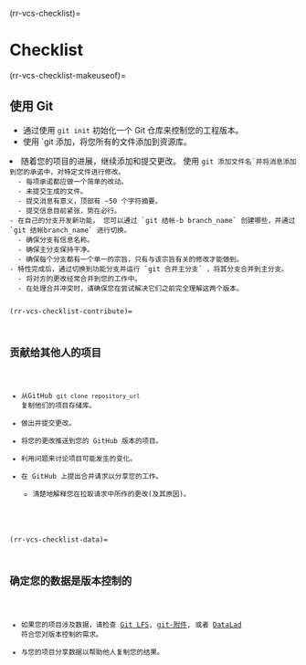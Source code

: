 (rr-vcs-checklist)=
# Checklist

(rr-vcs-checklist-makeuseof)=
## 使用 Git

- 通过使用 `git init` 初始化一个 Git 仓库来控制您的工程版本。
- 使用 `git 添加，将您所有的文件添加到资源库。</li>
<li>随着您的项目的进展，继续添加和提交更改。 使用 <code>git 添加文件名`并将消息添加到您的承诺中，对特定文件进行修改。
  - 每项承诺都应做一个简单的改动。
  - 未提交生成的文件。
  - 提交消息有意义，顶部有 ~50 个字符摘要。
  - 提交信息目前紧张，势在必行。
- 在自己的分支开发新功能， 您可以通过 `git 结帐-b branch_name` 创建哪些，并通过 `git 结帐branch_name` 进行切换。
  - 确保分支有信息名称。
  - 确保主分支保持干净。
  - 确保每个分支都有一个单一的宗旨，只有与该宗旨有关的修改才能做到。
- 特性完成后，通过切换到功能分支并运行 `git 合并主分支` ，将其分支合并到主分支。
  - 将对方的更改经常合并到您的工作中。
  - 在处理合并冲突时，请确保您在尝试解决它们之前完全理解这两个版本。

(rr-vcs-checklist-contribute)=
## 贡献给其他人的项目

- 从GitHub `git clone repository_url` 复制他们的项目存储库。
- 做出并提交更改。
- 将您的更改推送到您的 GitHub 版本的项目。
- 利用问题来讨论项目可能发生的变化。
- 在 GitHub 上提出合并请求以分享您的工作。
  - 清楚地解释您在拉取请求中所作的更改(及其原因)。

(rr-vcs-checklist-data)=
## 确定您的数据是版本控制的

- 如果您的项目涉及数据，请检查 [Git LFS](https://git-lfs.github.com/), [git-附件](https://git-annex.branchable.com/), 或者 [DataLad](https://www.datalad.org/) 符合您对版本控制的需求。
- 与您的项目分享数据以帮助他人复制您的结果。
